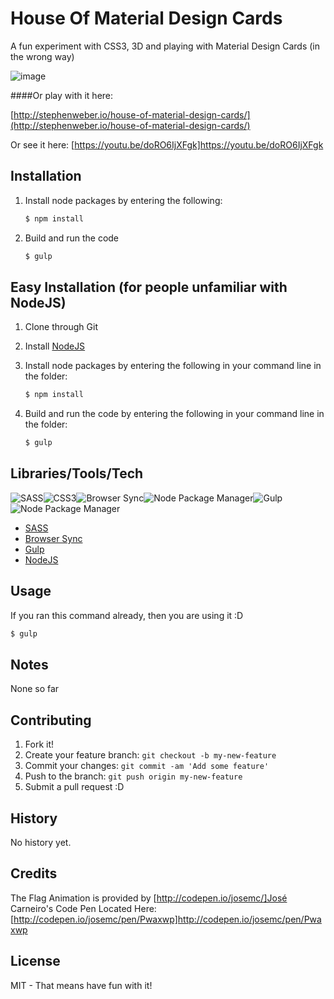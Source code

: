 # House Of Material Design Cards

A fun experiment with CSS3, 3D and playing with Material Design Cards (in the wrong way)

![image](http://stephenweber.io/house-of-material-design-cards/preview.gif)

####Or play with it here:

[http://stephenweber.io/house-of-material-design-cards/](http://stephenweber.io/house-of-material-design-cards/)

Or see it here:
[https://youtu.be/doRO6IjXFgk]https://youtu.be/doRO6IjXFgk

## Installation

1. Install node packages by entering the following:
	```bash
   	$ npm install
   	```
   
2. Build and run the code
	```bash
	$ gulp
	```

## Easy Installation (for people unfamiliar with NodeJS)

1. Clone through Git

2. Install [NodeJS](https://nodejs.org/download/)

3. Install node packages by entering the following in your command line in the folder:
   ```bash
   $ npm install
   ```

4. Build and run the code by entering the following in your command line in the folder: 
	```bash
	$ gulp
	```

## Libraries/Tools/Tech
![SASS](http://stephenweber.io/yelp-redesign/docs/sass.png)![CSS3](http://stephenweber.io/yelp-redesign/docs/css3.png)![Browser Sync](http://stephenweber.io/yelp-redesign/docs/browser_sync.png)![Node Package Manager](http://stephenweber.io/yelp-redesign/docs/npm.png)![Gulp](http://stephenweber.io/yelp-redesign/docs/gulp.png)![Node Package Manager](http://stephenweber.io/yelp-redesign/docs/npm.png)

* [SASS](http://sass-lang.com)
* [Browser Sync](http://www.browsersync.io)
* [Gulp](http://gulpjs.com)
* [NodeJS](https://nodejs.org)


## Usage

If you ran this command already, then you are using it :D

```bash
$ gulp
```

## Notes

None so far

## Contributing

1. Fork it!
2. Create your feature branch: `git checkout -b my-new-feature`
3. Commit your changes: `git commit -am 'Add some feature'`
4. Push to the branch: `git push origin my-new-feature`
5. Submit a pull request :D

## History

No history yet.

## Credits

The Flag Animation is provided by [http://codepen.io/josemc/]José Carneiro's Code Pen Located Here:
[http://codepen.io/josemc/pen/Pwaxwp]http://codepen.io/josemc/pen/Pwaxwp

## License

MIT - That means have fun with it!